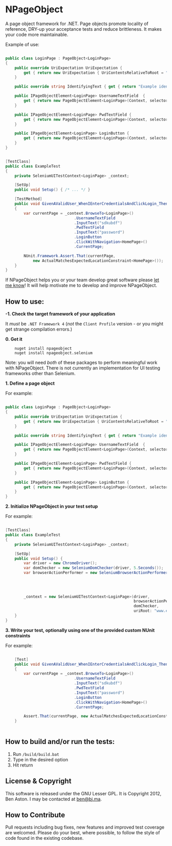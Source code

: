 NPageObject
=====

A page object framework for .NET. Page objects promote locality of reference, DRY-up your acceptance tests and reduce brittleness. It makes your code more maintainable.

Example of use:

```C#

public class LoginPage : PageObject<LoginPage>
{       
	public override UriExpectation UriExpectation {
		get { return new UriExpectation { UriContentsRelativeToRoot = "/", Match = UriMatch.Exact }; }
	}

	public override string IdentifyingText { get { return "Example identifying text" } }

	public IPageObjectElement<LoginPage> UsernameTextField 	{
		get { return new PageObjectElement<LoginPage>(Context, selector: "#username"); }
	}

	public IPageObjectElement<LoginPage> PwdTextField {
		get { return new PageObjectElement<LoginPage>(Context, selector: "#password"); }
	}

	public IPageObjectElement<LoginPage> LoginButton {
		get { return new PageObjectElement<LoginPage>(Context, selector: "#loginButton"); }
	}
}


[TestClass]
public class ExampleTest
{
	private SeleniumUITestContext<LoginPage> _context;

	[SetUp]
	public void Setup() { /* ... */ }

	[TestMethod]
	public void GivenAValidUser_WhenIEnterCredentialsAndClickLogin_ThenIAmLoggedIn()
	{
		var currentPage = _context.BrowseTo<LoginPage>()
							  .UsernameTextField
							  .InputText("sdkubdf")
							  .PwdTextField
							  .InputText("password")
							  .LoginButton
							  .ClickWithNavigation<HomePage>()
							  .CurrentPage;

		NUnit.Framework.Assert.That(currentPage, 
			new ActualMatchesExpectedLocationConstraint<HomePage>());
	}
}


```

If NPageObject helps you or your team develop great software please [let me know](mailto:ben@bj.ma "Ben's email address")! It will help motivate me to develop and improve NPageObject.


How to use:
--------
**-1. Check the target framework of your application**

It *must* be ```.NET Framework 4``` (*not* the ```Client Profile``` version - or you might get strange compilation errors.)


**0. Get it**

```shell
	nuget install npageobject
	nuget install npageobject.selenium
```

Note: you will need *both* of these packages to perform meaningful work with NPageObject. There is not currently an implementation for UI testing frameworks other than Selenium.


**1. Define a page object**

For example:

```C#

public class LoginPage : PageObject<LoginPage>
{       
	public override UriExpectation UriExpectation {
		get { return new UriExpectation { UriContentsRelativeToRoot = "/", Match = UriMatch.Exact }; }
	}

	public override string IdentifyingText { get { return "Example identifying text" } }

	public IPageObjectElement<LoginPage> UsernameTextField 	{
		get { return new PageObjectElement<LoginPage>(Context, selector: "#username"); }
	}

	public IPageObjectElement<LoginPage> PwdTextField {
		get { return new PageObjectElement<LoginPage>(Context, selector: "#password"); }
	}

	public IPageObjectElement<LoginPage> LoginButton {
		get { return new PageObjectElement<LoginPage>(Context, selector: "#loginButton"); }
	}
}

```


**2. Initialize NPageObject in your test setup**

For example:

```C#

[TestClass]
public class ExampleTest
{
	private SeleniumUITestContext<LoginPage> _context;

	[SetUp]
	public void Setup() { 
		var driver = new ChromeDriver();
		var domChecker = new SeleniumDomChecker(driver, 5.Seconds());
		var browserActionPerformer = new SeleniumBrowserActionPerformer(driver, 
																		domChecker,
																		isInDemonstrationMode: false, //slows down UI actions for demonstrations
																		uriRoot: "www.example.com", 
																		elementSelectionTimeout: 5.Seconds());
		_context = new SeleniumUITestContext<LoginPage>(driver,
														browserActionPerformer,
														domChecker,
														uriRoot: "www.example.com");
	}
}

```


**3. Write your test, optionally using one of the provided custom NUnit constraints**

For example:

```C#

	[Test]
	public void GivenAValidUser_WhenIEnterCredentialsAndClickLogin_ThenIAmLoggedIn()
	{
		var currentPage = _context.BrowseTo<LoginPage>()
							  .UsernameTextField
							  .InputText("sdkubdf")
							  .PwdTextField
							  .InputText("password")
							  .LoginButton
							  .ClickWithNavigation<HomePage>()
							  .CurrentPage;

		Assert.That(currentPage, new ActualMatchesExpectedLocationConstraint<HomePage>());
	}
	
```

How to build and/or run the tests:
--------

1. Run `/build/build.bat`
1. Type in the desired option
1. Hit return

License & Copyright
--------

This software is released under the GNU Lesser GPL. It is Copyright 2012, Ben Aston. I may be contacted at ben@bj.ma.

How to Contribute
--------

Pull requests including bug fixes, new features and improved test coverage are welcomed. Please do your best, where possible, to follow the style of code found in the existing codebase.